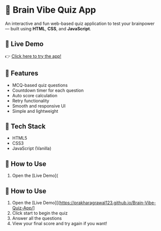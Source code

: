 # 🧠 Brain Vibe Quiz App

An interactive and fun web-based quiz application to test your brainpower — built using **HTML**, **CSS**, and **JavaScript**.

## 🚀 Live Demo

👉 [Click here to try the app!](https://prakharagrawal123.github.io/Brain-Vibe-Quiz-App/)

## 🎯 Features

- MCQ-based quiz questions
- Countdown timer for each question
- Auto score calculation
- Retry functionality
- Smooth and responsive UI
- Simple and lightweight

## 📁 Tech Stack

- HTML5
- CSS3
- JavaScript (Vanilla)



## 📌 How to Use

1. Open the [Live Demo](
## 📌 How to Use

1. Open the [Live Demo][(https://prakharagrawal123.github.io/Brain-Vibe-Quiz-App/]
2. Click start to begin the quiz
3. Answer all the questions
4. View your final score and try again if you want!
